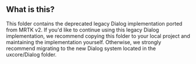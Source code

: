 ## What is this?

This folder contains the deprecated legacy Dialog implementation ported from MRTK v2. If you'd like to continue using this legacy Dialog implementation, we recommend copying this folder to your local project and maintaining the implementation yourself. Otherwise, we strongly recommend migrating to the new Dialog system located in the uxcore/Dialog folder.